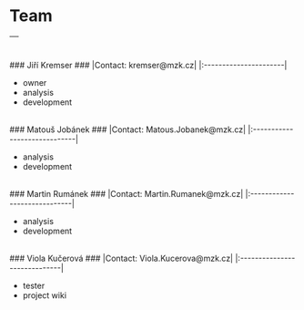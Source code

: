 # Team #


|![![](http://meta-editor.googlecode.com/svn/wiki/img/LogoMZK.jpg)](http://meta-editor.googlecode.com/svn/wiki/img/LogoMZK.jpg)|
|:-----------------------------------------------------------------------------------------------------------------------------|

<br />
### Jiří Kremser ###
|Contact: kremser@mzk.cz|
|:----------------------|

  * owner
  * analysis
  * development
<br />
### Matouš Jobánek ###
|Contact: Matous.Jobanek@mzk.cz|
|:-----------------------------|

  * analysis
  * development

<br />
### Martin Rumánek ###
|Contact: Martin.Rumanek@mzk.cz|
|:-----------------------------|

  * analysis
  * development

<br />
### Viola Kučerová ###
|Contact: Viola.Kucerova@mzk.cz|
|:-----------------------------|

  * tester
  * project wiki